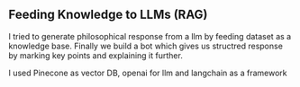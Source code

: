 ## Feeding Knowledge to LLMs (RAG)

I tried to generate philosophical response from a llm by feeding dataset as a knowledge base. Finally we build a bot which gives us structred response by marking key points and explaining it further.

I used Pinecone as vector DB, openai for llm and langchain as a framework

